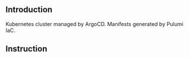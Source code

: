 ## Introduction

Kubernetes cluster managed by ArgoCD. Manifests generated by Pulumi IaC.

## Instruction

